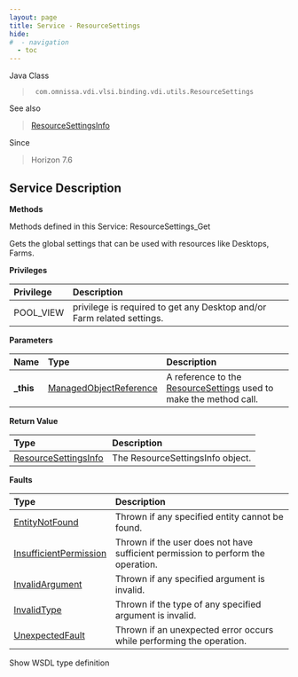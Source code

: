 ```yaml
---
layout: page
title: Service - ResourceSettings
hide:
#  - navigation
  - toc
---
```








Java Class
> ` com.omnissa.vdi.vlsi.binding.vdi.utils.ResourceSettings`

See also
> [ResourceSettingsInfo](vdi.utils.ResourceSettings.ResourceSettingsInfo.md)

Since
> Horizon 7.6





## Service Description

**Methods**

Methods defined in this Service:
ResourceSettings_Get




Gets the global settings that can be used with resources like Desktops, Farms.

**Privileges**

Privilege | Description
:---|:---
POOL_VIEW|  privilege is required to get any Desktop and/or Farm related settings.



**Parameters**

 Name | Type | Description
:---|:---|:---
**_this**| [ManagedObjectReference](vmodl.ManagedObjectReference.md)|  A reference to the [ResourceSettings](vdi.utils.ResourceSettings.md) used to make the method call.



**Return Value**

Type | Description
:---|:---
[ResourceSettingsInfo](vdi.utils.ResourceSettings.ResourceSettingsInfo.md)| The ResourceSettingsInfo object.



**Faults**

Type | Description
:---|:---
[EntityNotFound](vdi.fault.EntityNotFound.md)| Thrown if any specified entity cannot be found.
[InsufficientPermission](vdi.fault.InsufficientPermission.md)| Thrown if the user does not have sufficient permission to perform the operation.
[InvalidArgument](vdi.fault.InvalidArgument.md)| Thrown if any specified argument is invalid.
[InvalidType](vdi.fault.InvalidType.md)| Thrown if the type of any specified argument is invalid.
[UnexpectedFault](vdi.fault.UnexpectedFault.md)| Thrown if an unexpected error occurs while performing the operation.

Show WSDL type definition












 
